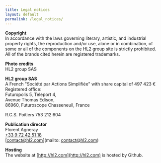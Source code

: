 ```yaml
---
title: Legal notices
layout: default
permalink: /legal_notices/
---
```


**Copyright**  
In accordance with the laws governing literary, artistic, and industrial property rights, the reproduction and/or use, alone or in combination, of some or all of the components on the HL2 group site is strictly prohibited. All of the brands cited herein are registered trademarks.

**Photo credits**  
HL2 group SAS

**HL2 group SAS**  
A French "Société par Actions Simplifiée" with share capital of 497 423 €  
Registered office:  
Futuropolis 5, Teleport 4,  
Avenue Thomas Edison,  
86960, Futuroscope Chasseneuil, France

R.C.S. Poitiers 753 212 604

**Publication director**  
Florent Agneray  
[+33 9 72 42 51 18](tel:+33972425118)  
[contact@hl2.com](mailto: contact@hl2.com)  

**Hosting**  
The website at [http://hl2.com](http://hl2.com) is hosted by Github.
